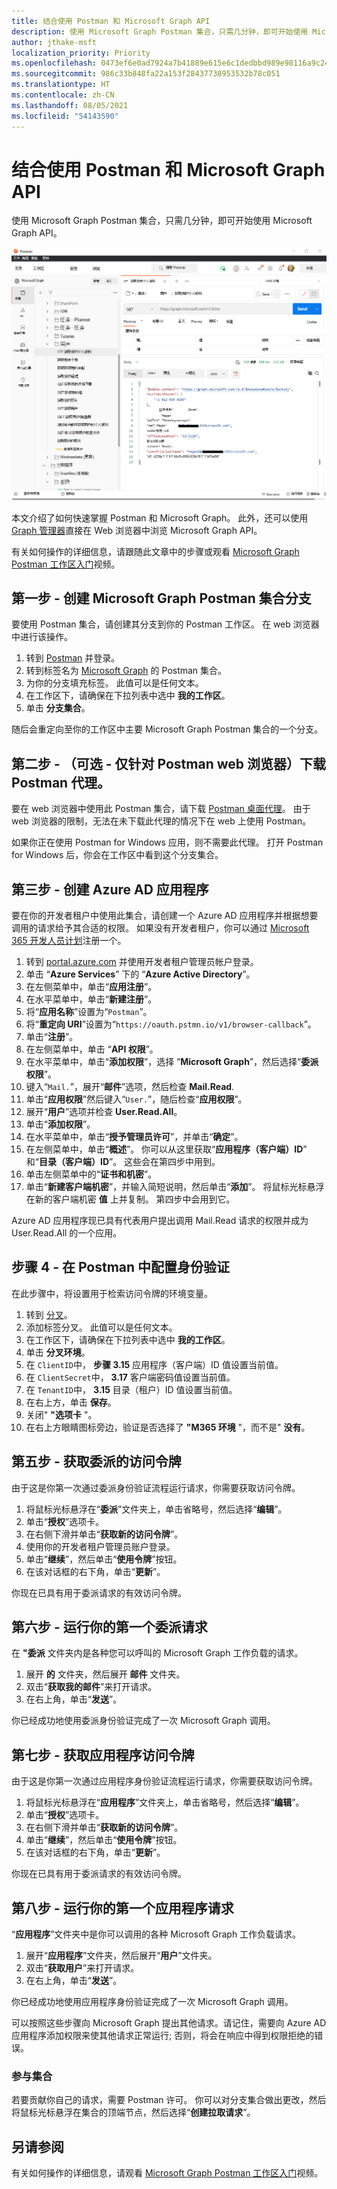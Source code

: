 ```yaml
---
title: 结合使用 Postman 和 Microsoft Graph API
description: 使用 Microsoft Graph Postman 集合，只需几分钟，即可开始使用 Microsoft Graph API。
author: jthake-msft
localization_priority: Priority
ms.openlocfilehash: 0473ef6e0ad7924a7b41889e615e6c1dedbbd989e98116a9c24ab604d186a1a6
ms.sourcegitcommit: 986c33b848fa22a153f28437738953532b78c051
ms.translationtype: HT
ms.contentlocale: zh-CN
ms.lasthandoff: 08/05/2021
ms.locfileid: "54143590"
---
```

# <a name="use-postman-with-the-microsoft-graph-api"></a>结合使用 Postman 和 Microsoft Graph API

使用 Microsoft Graph Postman 集合，只需几分钟，即可开始使用 Microsoft Graph API。

![Postman 图像](images/postman-screenshot.png)

本文介绍了如何快速掌握 Postman 和 Microsoft Graph。 此外，还可以使用 [Graph 管理器](https://developer.microsoft.com/graph/graph-explorer)直接在 Web 浏览器中浏览 Microsoft Graph API。

有关如何操作的详细信息，请跟随此文章中的步骤或观看 [Microsoft Graph Postman 工作区入门](https://youtu.be/3RTHY3jScmA)视频。

## <a name="step-1---forking-the-microsoft-graph-postman-collection"></a>第一步 - 创建 Microsoft Graph Postman 集合分支

要使用 Postman 集合，请创建其分支到你的 Postman 工作区。 在 web 浏览器中进行该操作。

1. 转到 [Postman](https://www.postman.com/) 并登录。
1. 转到标签名为 [Microsoft Graph](https://www.postman.com/microsoftgraph/workspace/microsoft-graph/collection/455214-085f7047-1bec-4570-9ed0-3a7253be148c/fork) 的 Postman 集合。
1. 为你的分支填充标签。 此值可以是任何文本。
1. 在工作区下，请确保在下拉列表中选中 **我的工作区**。
1. 单击 **分支集合**。

随后会重定向至你的工作区中主要 Microsoft Graph Postman 集合的一个分支。

## <a name="step-2---optional---postman-web-browser-only-download-the-postman-agent"></a>第二步 - （可选 - 仅针对 Postman web 浏览器）下载 Postman 代理。

要在 web 浏览器中使用此 Postman 集合，请下载 [Postman 桌面代理](https://www.postman.com/downloads)。 由于 web 浏览器的限制，无法在未下载此代理的情况下在 web 上使用 Postman。

如果你正在使用 Postman for Windows 应用，则不需要此代理。 打开 Postman for Windows 后，你会在工作区中看到这个分支集合。

## <a name="step-3---create-an-azure-ad-application"></a>第三步 - 创建 Azure AD 应用程序

要在你的开发者租户中使用此集合，请创建一个 Azure AD 应用程序并根据想要调用的请求给予其合适的权限。 如果没有开发者租户，你可以通过 [Microsoft 365 开发人员计划](https://developer.microsoft.com/microsoft-365/dev-program)注册一个。

1. 转到 [portal.azure.com](https://portal.azure.com/) 并使用开发者租户管理员帐户登录。
1. 单击 “**Azure Services**” 下的 “**Azure Active Directory**”。
1. 在左侧菜单中，单击“**应用注册**”。
1. 在水平菜单中，单击“**新建注册**”。
1. 将“**应用名称**”设置为“`Postman`”。
1. 将“**重定向 URI**”设置为“`https://oauth.pstmn.io/v1/browser-callback`”。
1. 单击“**注册**”。
1. 在左侧菜单中，单击 “**API 权限**”。
1. 在水平菜单中，单击“**添加权限**”，选择 “**Microsoft Graph**”，然后选择“**委派权限**”。
1. 键入“`Mail.`”，展开“**邮件**”选项，然后检查 **Mail.Read**.
1. 单击“**应用权限**”然后键入“`User.`”，随后检查“**应用权限**”。
1. 展开“**用户**”选项并检查 **User.Read.All**。
1. 单击“**添加权限**”。
1. 在水平菜单中，单击“**授予管理员许可**”，并单击“**确定**”。
1. 在左侧菜单中，单击“**概述**”。 你可以从这里获取“**应用程序（客户端）ID**” 和“**目录（客户端）ID**”。 这些会在第四步中用到。
1. 单击左侧菜单中的“**证书和机密**”。
1. 单击“**新建客户端机密**”，并输入简短说明，然后单击“**添加**”。 将鼠标光标悬浮在新的客户端机密 **值** 上并复制。 第四步中会用到它。

Azure AD 应用程序现已具有代表用户提出调用 Mail.Read 请求的权限并成为 User.Read.All 的一个应用。

## <a name="step-4---configuring-authentication-in-postman"></a>步骤 4 - 在 Postman 中配置身份验证

在此步骤中，将设置用于检索访问令牌的环境变量。

1. 转到 [分叉](https://www.postman.com/microsoftgraph/workspace/microsoft-graph/environment/455214-efbc69b2-69bd-402e-9e72-850b3a49bb21/fork)。
1. 添加标签分叉。 此值可以是任何文本。
1. 在工作区下，请确保在下拉列表中选中 **我的工作区**。
1. 单击 **分叉环境**。
1. 在 `ClientID`中， **步骤 3.15** 应用程序（客户端）ID 值设置当前值。
1. 在 `ClientSecret`中， **3.17** 客户端密码值设置当前值。
1. 在 `TenantID`中， **3.15** 目录（租户）ID 值设置当前值。
1. 在右上方，单击 **保存**。
1. 关闭" **"选项卡** "。
1. 在右上方眼睛图标旁边，验证是否选择了 **"M365 环境** "，而不是" **没有**。

## <a name="step-5---get-a-delegated-access-token"></a>第五步 - 获取委派的访问令牌

由于这是你第一次通过委派身份验证流程运行请求，你需要获取访问令牌。

1. 将鼠标光标悬浮在“**委派**”文件夹上，单击省略号，然后选择“**编辑**”。
1. 单击“**授权**”选项卡。
1. 在右侧下滑并单击“**获取新的访问令牌**”。
1. 使用你的开发者租户管理员账户登录。
1. 单击“**继续**”，然后单击“**使用令牌**”按钮。
1. 在该对话框的右下角，单击“**更新**”。

你现在已具有用于委派请求的有效访问令牌。

## <a name="step-6---run-your-first-delegated-request"></a>第六步 - 运行你的第一个委派请求

在 **"委派** 文件夹内是各种您可以呼叫的 Microsoft Graph 工作负载的请求。

1. 展开 **的** 文件夹，然后展开 **邮件** 文件夹。
1. 双击“**获取我的邮件**”来打开请求。
1. 在右上角，单击“**发送**”。

你已经成功地使用委派身份验证完成了一次 Microsoft Graph 调用。

## <a name="step-7---get-an-application-access-token"></a>第七步 - 获取应用程序访问令牌

由于这是你第一次通过应用程序身份验证流程运行请求，你需要获取访问令牌。

1. 将鼠标光标悬浮在“**应用程序**”文件夹上，单击省略号，然后选择“**编辑**”。
1. 单击“**授权**”选项卡。
1. 在右侧下滑并单击“**获取新的访问令牌**”。
1. 单击“**继续**”，然后单击“**使用令牌**”按钮。
1. 在该对话框的右下角，单击“**更新**”。

你现在已具有用于委派请求的有效访问令牌。

## <a name="step-8---run-your-first-application-request"></a>第八步 - 运行你的第一个应用程序请求

“**应用程序**”文件夹中是你可以调用的各种 Microsoft Graph 工作负载请求。

1. 展开“**应用程序**”文件夹，然后展开“**用户**”文件夹。
1. 双击“**获取用户**”来打开请求。
1. 在右上角，单击“**发送**”。

你已经成功地使用应用程序身份验证完成了一次 Microsoft Graph 调用。

可以按照这些步骤向 Microsoft Graph 提出其他请求。请记住，需要向 Azure AD 应用程序添加权限来使其他请求正常运行; 否则，将会在响应中得到权限拒绝的错误。

### <a name="contribute-to-the-collection"></a>参与集合

若要贡献你自己的请求，需要 Postman 许可。 你可以对分支集合做出更改，然后将鼠标光标悬浮在集合的顶端节点，然后选择“**创建拉取请求**”。

## <a name="see-also"></a>另请参阅

有关如何操作的详细信息，请观看 [Microsoft Graph Postman 工作区入门](https://youtu.be/3RTHY3jScmA)视频。

